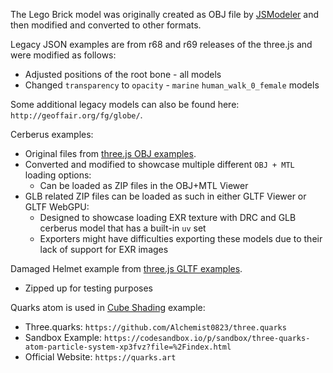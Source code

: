 The Lego Brick model was originally created as OBJ file by [JSModeler](https://github.com/kovacsv/JSModeler) and then modified and converted to other formats.

Legacy JSON examples are from r68 and r69 releases of the three.js and were modified as follows:

- Adjusted positions of the root bone - all models
- Changed `transparency` to `opacity` - `marine` `human_walk_0_female` models

Some additional legacy models can also be found here: `http://geoffair.org/fg/globe/`.

Cerberus examples:

- Original files from [three.js OBJ examples](https://github.com/mrdoob/three.js/tree/dev/examples/models/obj/cerberus).
- Converted and modified to showcase multiple different `OBJ + MTL` loading options:
  - Can be loaded as ZIP files in the OBJ+MTL Viewer
- GLB related ZIP files can be loaded as such in either GLTF Viewer or GLTF WebGPU:
  - Designed to showcase loading EXR texture with DRC and GLB cerberus model that has a built-in `uv` set
  - Exporters might have difficulties exporting these models due to their lack of support for EXR images

Damaged Helmet example from [three.js GLTF examples](https://github.com/mrdoob/three.js/tree/dev/examples/models/gltf/DamagedHelmet/glTF).
- Zipped up for testing purposes

Quarks atom is used in [Cube Shading](https://githubdragonfly.github.io/viewers/templates/Cube%20Shading.html) example:
- Three.quarks: `https://github.com/Alchemist0823/three.quarks`
- Sandbox Example: `https://codesandbox.io/p/sandbox/three-quarks-atom-particle-system-xp3fvz?file=%2Findex.html`
- Official Website: `https://quarks.art`

